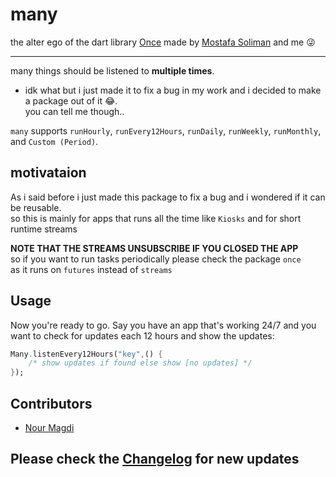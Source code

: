 # many

the alter ego of the dart library [Once](https://pub.dev/packages/once) made by [Mostafa Soliman](https://github.com/MostafaSolimanMO) and me 😜️


----

many things should be listened to **multiple times**.
* idk what but i just made it to fix a bug in my work and i decided to make a package out of it 😂️.  
you can tell me though..

`many` supports  `runHourly`, `runEvery12Hours`, `runDaily`, `runWeekly`, `runMonthly`, and `Custom (Period)`.

## motivataion
As i said before i just made this package to fix a bug and i wondered if it can be reusable.  
so this is mainly for apps that runs all the time like `Kiosks` and for short runtime streams

**NOTE THAT THE STREAMS UNSUBSCRIBE IF YOU CLOSED THE APP**  
so if you want to run tasks periodically please check the package `once`  
as it runs on `futures` instead of `streams`

## Usage

Now you're ready to go. Say you have an app that's working 24/7 and you want to check for updates each 12 hours and show the updates:

```dart
Many.listenEvery12Hours("key",() {
    /* show updates if found else show [no updates] */
});
```

## Contributors
* [Nour Magdi](https://github.com/SPiercer)

## Please check the [Changelog](CHANGELOG.md) for new updates

